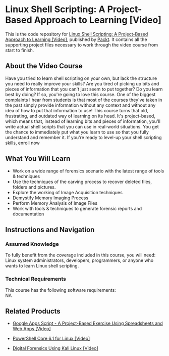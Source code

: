 # Linux Shell Scripting: A Project-Based Approach to Learning [Video]
This is the code repository for [Linux Shell Scripting: A Project-Based Approach to Learning [Video]](https://www.packtpub.com/networking-and-servers/digital-forensics-using-kali-linux-video?utm_source=github&utm_medium=repository&utm_campaign=9781838829384), published by [Packt](https://www.packtpub.com/?utm_source=github). It contains all the supporting project files necessary to work through the video course from start to finish.
## About the Video Course
Have you tried to learn shell scripting on your own, but lack the structure you need to really improve your skills? Are you tired of picking up bits and pieces of information that you can't just seem to put together? Do you learn best by doing? If so, you're going to love this course. One of the biggest complaints I hear from students is that most of the courses they've taken in the past simply provide information without any context and without any idea of how to put that information to use! This course turns that old, frustrating, and outdated way of learning on its head. It's project-based, which means that, instead of learning bits and pieces of information, you'll write actual shell scripts that you can use in real-world situations. You get the chance to immediately put what you learn to use so that you fully understand and remember it. If you're ready to level-up your shell scripting skills, enroll now

<H2>What You Will Learn</H2>
<DIV class=book-info-will-learn-text>
<UL>
<LI>Work on a wide range of forensics scenario with the latest range of tools &amp; techniques 
<LI>Use the techniques of the carving process to recover deleted files, folders and pictures. 
<LI>Explore the working of Image Acquisition techniques 
<LI>Demystify Memory Imaging Process 
<LI>Perform Memory Analysis of Image Files 
<LI>Work with tools &amp; techniques to generate forensic reports and documentation </LI></UL></DIV>

## Instructions and Navigation
### Assumed Knowledge
To fully benefit from the coverage included in this course, you will need:<br/>
Linux system administrators, developers, programmers, or anyone who wants to learn Linux shell scripting.
### Technical Requirements
This course has the following software requirements:<br/>
NA

## Related Products
* [Google Apps Script - A Project-Based Exercise Using Spreadsheets and Web Apps [Video]](https://www.packtpub.com/networking-and-servers/digital-forensics-using-kali-linux-video?utm_source=github&utm_medium=repository&utm_campaign=9781838829384)

* [PowerShell Core 6.1 for Linux [Video]](https://www.packtpub.com/networking-and-servers/digital-forensics-using-kali-linux-video?utm_source=github&utm_medium=repository&utm_campaign=9781838829384)

* [Digital Forensics Using Kali Linux [Video]](https://www.packtpub.com/networking-and-servers/digital-forensics-using-kali-linux-video?utm_source=github&utm_medium=repository&utm_campaign=9781838829384)

